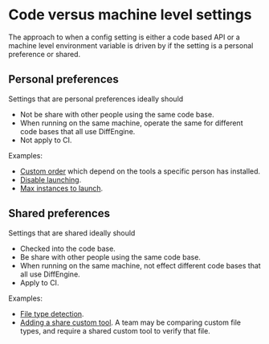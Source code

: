 <!--
GENERATED FILE - DO NOT EDIT
This file was generated by [MarkdownSnippets](https://github.com/SimonCropp/MarkdownSnippets).
Source File: /docs/mdsource/code-versus-machine-settings.source.md
To change this file edit the source file and then run MarkdownSnippets.
-->

# Code versus machine level settings

The approach to when a config setting is either a code based API or a machine level environment variable is driven by if the setting is a personal preference or shared.


## Personal preferences

Settings that are personal preferences ideally should

 * Not be share with other people using the same code base.
 * When running on the same machine, operate the same for different code bases that all use DiffEngine.
 * Not apply to CI.

Examples:

 * [Custom order](diff-tool.order.md#custom-order) which depend on the tools a specific person has installed.
 * [Disable launching](/readme.md#disable-for-a-machineprocess).
 * [Max instances to launch](diff-tool.md#maxinstancestolaunch).


## Shared preferences

Settings that are shared ideally should

 * Checked into the code base.
 * Be share with other people using the same code base.
 * When running on the same machine, not effect different code bases that all use DiffEngine.
 * Apply to CI.

Examples:


 * [File type detection](/readme.md#file-type-detection).
 * [Adding a share custom tool](/docs/diff-tool.custom.md). A team may be comparing custom file types, and require a shared custom tool to verify that file.
